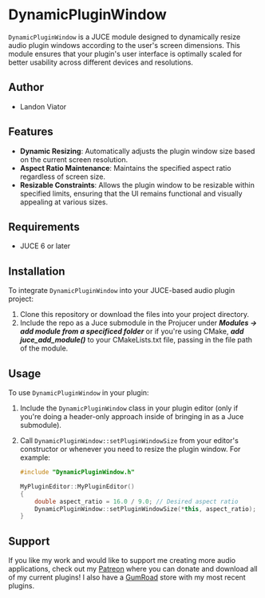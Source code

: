 # DynamicPluginWindow

`DynamicPluginWindow` is a JUCE module designed to dynamically resize audio plugin windows according to the user's screen dimensions. This module ensures that your plugin's user interface is optimally scaled for better usability across different devices and resolutions.

## Author
- Landon Viator

## Features
- **Dynamic Resizing**: Automatically adjusts the plugin window size based on the current screen resolution.
- **Aspect Ratio Maintenance**: Maintains the specified aspect ratio regardless of screen size.
- **Resizable Constraints**: Allows the plugin window to be resizable within specified limits, ensuring that the UI remains functional and visually appealing at various sizes.

## Requirements
- JUCE 6 or later

## Installation
To integrate `DynamicPluginWindow` into your JUCE-based audio plugin project:

1. Clone this repository or download the files into your project directory.
2. Include the repo as a Juce submodule in the Projucer under **_Modules -> add module from a specificed folder_** or if you're using CMake, **_add juce_add_module()_** to your CMakeLists.txt file, passing in the file path of the module.

## Usage
To use `DynamicPluginWindow` in your plugin:

1. Include the `DynamicPluginWindow` class in your plugin editor (only if you're doing a header-only approach inside of bringing in as a Juce submodule).
2. Call `DynamicPluginWindow::setPluginWindowSize` from your editor's constructor or whenever you need to resize the plugin window. For example:

   ```cpp
   #include "DynamicPluginWindow.h"

   MyPluginEditor::MyPluginEditor()
   {
       double aspect_ratio = 16.0 / 9.0; // Desired aspect ratio
       DynamicPluginWindow::setPluginWindowSize(*this, aspect_ratio);
   }
   ```

## Support

If you like my work and would like to support me creating more audio applications, check out my [Patreon](https://www.patreon.com/ViatorDSP) where you can donate and download all of my current plugins! I also have a [GumRoad](https://viatordsp.gumroad.com/?_gl=1*18tqfoy*_ga*MTg2MjcxNDgyNS4xNjg5OTI3NDE3*_ga_6LJN6D94N6*MTY5MjM5NjQ1Ni4xODguMS4xNjkyMzk2NTExLjAuMC4w) store with my most recent plugins.
